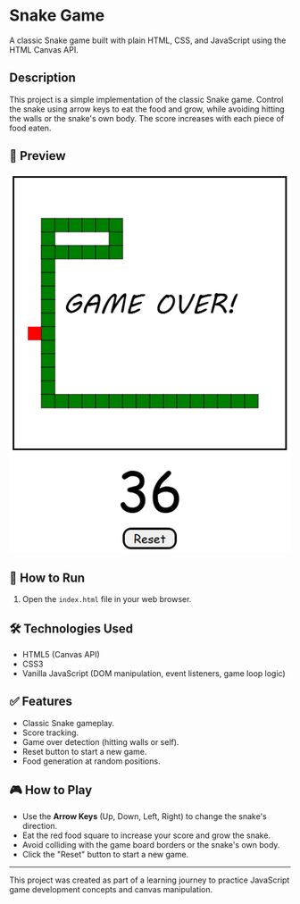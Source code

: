 # Snake Game

A classic Snake game built with plain HTML, CSS, and JavaScript using the HTML Canvas API.

## Description

This project is a simple implementation of the classic Snake game. Control the snake using arrow keys to eat the food and grow, while avoiding hitting the walls or the snake's own body. The score increases with each piece of food eaten.

## 📸 Preview

![](attachments/Pasted%20image%2020250514213303.png)

## 🚀 How to Run

1. Open the `index.html` file in your web browser.

## 🛠 Technologies Used

- HTML5 (Canvas API)
- CSS3
- Vanilla JavaScript (DOM manipulation, event listeners, game loop logic)

## ✅ Features

- Classic Snake gameplay.
- Score tracking.
- Game over detection (hitting walls or self).
- Reset button to start a new game.
- Food generation at random positions.

## 🎮 How to Play

- Use the **Arrow Keys** (Up, Down, Left, Right) to change the snake's direction.
- Eat the red food square to increase your score and grow the snake.
- Avoid colliding with the game board borders or the snake's own body.
- Click the "Reset" button to start a new game.

---

This project was created as part of a learning journey to practice JavaScript game development concepts and canvas manipulation.